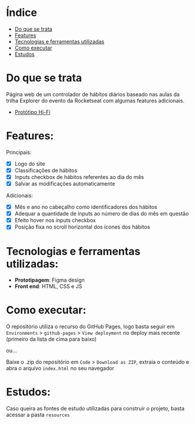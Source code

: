 # Índice

- [Do que se trata](#do-que-se-trata)
- [Features](#features)
- [Tecnologias e ferramentas utilizadas](#tecnologias-e-ferramentas-utilizadas)
- [Como executar](#como-executar)
- [Estudos](#estudos)

# Do que se trata

Página web de um controlador de hábitos diários baseado nas aulas da trilha Explorer do evento da Rocketseat com algumas features adicionais. 

- [Protótipo Hi-Fi](https://www.figma.com/file/Z3fEuhJdUC4hNEBT4f4nMU/Habits-(e)-(Community)?node-id=415%3A2&t=NZxZctc20HxMzuXq-1)

# Features:

Principais:
- [x] Logo do site
- [x] Classificações de hábitos
- [x] Inputs checkbox de hábitos referentes ao dia do mês
- [x] Salvar as modificações automaticamente

Adicionais:
- [x] Mês e ano no cabeçalho como identificadores dos hábitos
- [x] Adequar a quantidade de inputs ao número de dias do mês em questão
- [x] Efeito hover nos inputs checkbox
- [x] Posição fixa no scroll horizontal dos ícones dos hábitos

# Tecnologias e ferramentas utilizadas:

- **Prototipagem**: Figma design
- **Front end**: HTML, CSS e JS

# Como executar:

O repositório utiliza o recurso do GitHub Pages, logo basta seguir em `Environments` > `github-pages` > `View deployment` no deploy mais recente (primeiro da lista de cima para baixo) 

ou...

Baixe o .zip do repositório em `Code` > `Download as ZIP`, extraia o conteúdo e abra o arquivo `index.html` no seu navegador

# Estudos:

Caso queira as fontes de estudo utilizadas para construir o projeto, basta acessar a pasta `resources`
